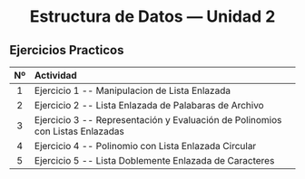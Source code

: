 <h1 align="center">Estructura de Datos — Unidad 2 </h1>

## Ejercicios Practicos

| Nº | Actividad |
|:--:|:-----------|
| 1 | Ejercicio 1 -- Manipulacion de Lista Enlazada |
| 2 | Ejercicio 2 -- Lista Enlazada de Palabaras de Archivo|
| 3 | Ejercicio 3 -- Representación y Evaluación de Polinomios con Listas Enlazadas|
| 4 | Ejercicio 4 -- Polinomio con Lista Enlazada Circular|
| 5 | Ejercicio 5 -- Lista Doblemente Enlazada de Caracteres|

